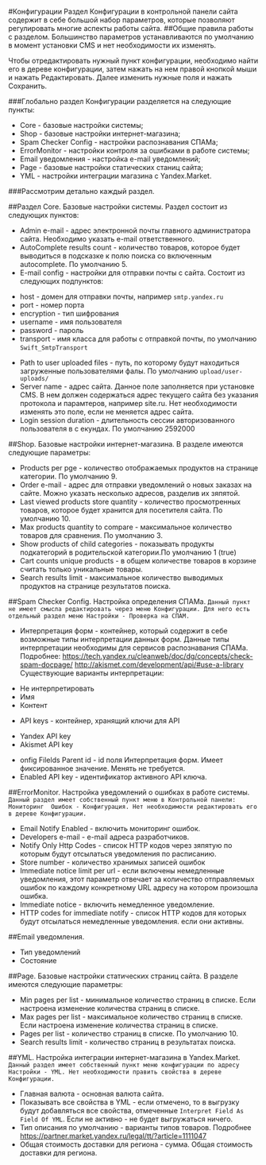 #Конфигурации
Раздел Конфигурации в контрольной панели сайта содержит в себе большой набор параметров, которые позволяют регулировать многие аспекты работы сайта.
##Общие правила работы с разделом.
Большинство параметров устанавливаются по умолчанию в момент установки CMS и  нет необходимости их изменять.

Чтобы отредактировать нужный пункт конфигурации, необходимо найти  его в дереве  конфигурации, затем нажать на нем правой кнопкой мыши и нажать  Редактировать.  Далее изменить нужные поля и нажать Сохранить.

###Глобально раздел Конфигурации разделяется на следующие пункты:
- Core - базовые настройки системы;
- Shop - базовые настройки интернет-магазина;
- Spam Checker Config - настройки распознавания СПАМа;
- ErrorMonitor - настройки контроля за ошибками в работе системы;
- Email уведомления - настройка e-mail уведомлений;
- Page - базовые настройки статических станиц сайта;
- YML - настройки интеграции магазина с Yandex.Market.

###Рассмотрим детально каждый раздел.

##Раздел Core. Базовые настройки системы.
Раздел состоит из следующих пунктов:
- Admin e-mail - адрес электронной почты главного администратора  сайта.  Необходимо указать e-mail ответственного. 
- AutoComplete results count - количество товаров, которое будет выводиться в подсказке к полю поиска со включенным autocomplete. По умолчанию 5.
- E-mail config - настройки для отправки почты с сайта. Состоит из следующих подпунктов:
+ host - домен для отправки почты, например `smtp.yandex.ru`
+ port - номер порта
+ encryption  - тип шифрования 
+ username - имя пользователя 
+ password - пароль 
+ transport - имя класса для работы с отправкой почты, по умолчанию  `Swift_SmtpTransport`
- Path to user uploaded files -  путь, по которому будут находиться загруженные пользователями фалы. По умолчанию `upload/user-uploads/`
- Server name - адрес сайта. Данное поле заполняется при установке CMS. В нем  должен содержаться адрес текущего сайта без указания протокола и парамтеров, например site.ru. Нет необходимости изменять это поле, если не меняется адрес сайта.
- Login session duration - длительность сессии авторизованного пользователя в с екундах. По умолчанию 2592000

##Shop. Базовые настройки интернет-магазина.
В разделе имеются следующие параметры:
- Products per pge - количество отображаемых продуктов на странице категории. По умолчанию 9.
- Order e-mail - адрес для отправки уведомлений о новых заказах на сайте. Можно указать несколько адресов, разделив их зяпятой.
- Last viewed products store quantity - количество просмотренных товаров, которое будет хранится для посетителя сайта. По умолчанию 10.
- Max products quantity to compare - максимальное количество товаров для сравнения. По умолчанию 3. 
- Show products of child categories - показывать продукты подкатегорий в родительской категории.По умолчанию 1 (true)
- Cart counts unique products - в общем количестве товаров в корзине считать только уникальные товары. 
- Search results limit - максимальное количество  выводимых продуктов на странице результатов поиска.

##Spam Checker Config. Настройка определения СПАМа.
`Данный пункт не имеет смысла редактировать через меню Конфигурации. Для него есть отдельный раздел меню Настройки - Проверка на СПАМ.`
- Интерпретация форм - контейнер, который содержит в себе возможные типы интерпретации данных форм. Данные типы интерпретации необходимы для сервисов распознавания СПАМа. Подробнее:
https://tech.yandex.ru/cleanweb/doc/dg/concepts/check-spam-docpage/
http://akismet.com/development/api/#use-a-library
Существующие варианты интерпретации:
+ Не интерпретировать
+ Имя
+ Контент
- API keys - контейнер, хранящий ключи для API 
+ Yandex API key
+ Akismet API key
- onfig Filelds Parent id - id поля Интерпретация форм.  Имеет фиксированное значение. Менять не требуется.
- Enabled API key - идентификатор активного API ключа.


##ErrorMonitor. Настройка уведомлений о ошибках в работе системы.
`Данный раздел имеет собственный пункт меню в Контрольной панели: Мониторинг  Ошибок - Конфигурация. Нет необходимости редактировать его в дереве Конфигурации.`
- Email Notify Enabled - включить мониторинг ошибок.
- Developers e-mail - e-mail адреса разработчиков.
- Notify Only Http Codes - список HTTP кодов через зяпятую по которым будут отсылаться уведомления по расписанию.
- Store number - количество хранимых записей ошибок
- Immediate notice limit per url - если включены немедленные уведомления, этот параметр отвечает за количество отправляемых ошибок по каждому конкретному URL адресу на котором произошла ошибка.
- Immediate notice - включить немедленное уведомление.
- HTTP codes for immediate notify - список HTTP кодов для которых будут отсылаться немедленные уведомления. если они активны.

##Email уведомления.
- Тип уведомлений
- Состояние

##Page. Базовые настройки статических страниц сайта.
В разделе имеются следующие параметры:
- Min pages per list - минимальное количество страниц в списке. Если настроена изменение количества страниц в списке.
- Max pages per list - максимальное количество страниц в списке. Если настроена изменение количества страниц в списке.
- Pages per list - количество страниц в списке. По умолчанию  10.
- Search results limit - количество страниц в результатах поиска.

##YML. Настройка интеграции интернет-магазина в Yandex.Market.
`Данный раздел имеет собственный пункт меню конфигурации по адресу  Настройки - YML. Нет необходимости править свойства в дереве Конфигурации.`
- Главная валюта - основная валюта сайта.
- Показывать все свойства в YML - если отмечено, то в выгрузку будут добавляться все свойства, отмеченные  `Interpret Field As Field Of YML`. Если не активно - не будет выгружаться ничего.
- Тип описания по умолчанию - варианты типов товаров. Подробнее  
https://partner.market.yandex.ru/legal/tt/?article=1111047
- Общая стоимость доставки для региона - сумма. Общая стоимость доставки для региона.
